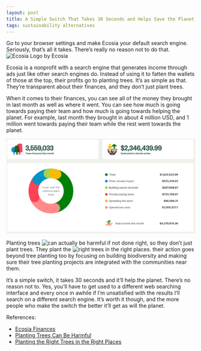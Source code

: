 ```yaml
---
layout: post
title: A Simple Switch That Takes 30 Seconds and Helps Save the Planet
tags: sustainability alternatives
---
```


Go to your browser settings and make Ecosia your default search engine. Seriously, that’s all it takes. There’s really no reason not to do that.
![Ecosia Logo by Ecosia](https://upload.wikimedia.org/wikipedia/commons/thumb/7/75/Ecosia_logo.svg/2000px-Ecosia_logo.svg.png)

Ecosia is a nonprofit with a search engine that generates income through ads just like other search engines do. Instead of using it to fatten the wallets of those at the top, their profits go to planting trees. It’s as simple as that. They’re transparent about their finances, and they don’t just plant trees.

When it comes to their finances, you can see all of the money they brought in last month as well as where it went. You can see how much is going towards paying their team and how much is going towards helping the planet. For example, last month they brought in about 4 million USD, and 1 million went towards paying their team while the rest went towards the planet. 

![Ecosia Finances August 30th 2025](/images/ecosia-finances.png)

Planting trees ![can actually be harmful](https://www.youtube.com/watch?v=cPzOX61ndq0) if not done right, so they don’t just plant trees. They plant the ![right trees in the right places](https://blog.ecosia.org/tgbs/). their action goes beyond tree planting too by focusing on building biodiversity and making sure their tree planting projects are integrated with the communities near them. 

It’s a simple switch, it takes 30 seconds and it’ll help the planet. There’s no reason not to. Yes, you’ll have to get used to a different web searching interface and every once in awhile if I’m unsatisfied with the results I’ll search on a different search engine. It’s worth it though, and the more people who make the switch the better it’ll get as will the planet. 


References:
- [Ecosia Finances](https://blog.ecosia.org/ecosia-financial-reports-tree-planting-receipts/)
- [Planting Trees Can Be Harmful](https://www.youtube.com/watch?v=cPzOX61ndq0)
- [Planting the Right Trees in the Right Places](https://blog.ecosia.org/tgbs/)